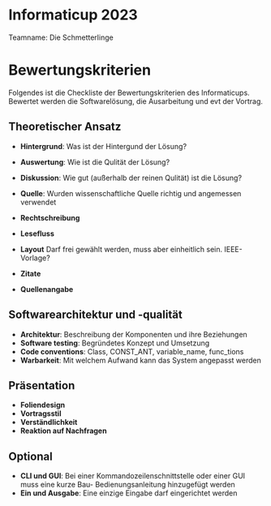 # Informaticup 2023
Teamname: Die Schmetterlinge

# Bewertungskriterien
Folgendes ist die Checkliste der Bewertungskriterien des Informaticups. 
Bewertet werden die Softwarelösung, die Ausarbeitung und evt der Vortrag.

## Theoretischer Ansatz

- **Hintergrund**: Was ist der Hintergund der Lösung?
- **Auswertung**: Wie ist die Qulität der Lösung?
- **Diskussion**: Wie gut (außerhalb der reinen Qulität) ist die Lösung?
- **Quelle**: Wurden wissenschaftliche Quelle richtig und angemessen verwendet

- **Rechtschreibung**
- **Lesefluss**
- **Layout** Darf frei gewählt werden, muss aber einheitlich sein. IEEE-Vorlage?
- **Zitate**
- **Quellenangabe**

## Softwarearchitektur und -qualität

- **Architektur**: Beschreibung der Komponenten und ihre Beziehungen
- **Software testing**: Begründetes Konzept und Umsetzung
- **Code conventions**: Class, CONST_ANT, variable_name, func_tions
- **Warbarkeit**: Mit welchem Aufwand kann das System angepasst werden

## Präsentation

- **Foliendesign**
- **Vortragsstil**
- **Verständlichkeit**
- **Reaktion auf Nachfragen**

## Optional

- **CLI und GUI**: Bei einer Kommandozeilenschnittstelle oder einer GUI muss eine kurze Bau- Bedienungsanleitung hinzugefügt werden
- **Ein und Ausgabe**: Eine einzige Eingabe darf eingerichtet werden
